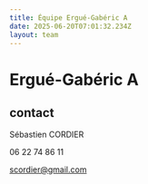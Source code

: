 ```yaml
---
title: Équipe Ergué-Gabéric A
date: 2025-06-20T07:01:32.234Z
layout: team
---
```


# Ergué-Gabéric A



## contact 

Sébastien CORDIER

06 22 74 86 11

scordier@gmail.com

